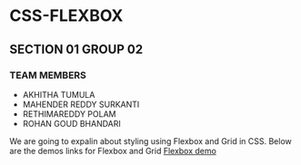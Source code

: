 # CSS-FLEXBOX
## SECTION 01   GROUP 02
### TEAM MEMBERS
- AKHITHA TUMULA 
- MAHENDER REDDY SURKANTI
- RETHIMAREDDY POLAM
- ROHAN GOUD BHANDARI

We are going to expalin about styling using Flexbox and Grid in CSS.
Below are the demos links for Flexbox and Grid 
[Flexbox demo](flexbox.html)
